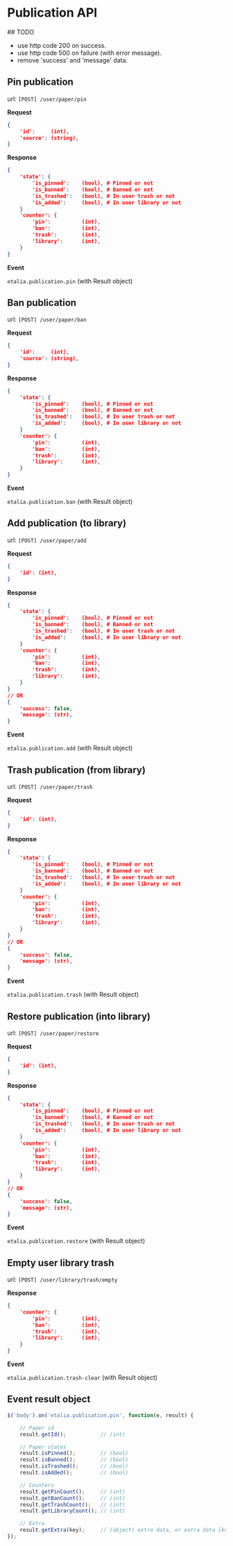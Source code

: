 Publication API
===============

## TODO

* use http code 200 on success.
* use http code 500 on failure (with error message).
* remove 'success' and 'message' data.

## Pin publication

url: ```[POST] /user/paper/pin```

**Request**

```json
{
    'id':     (int),
    'source': (string),
}
```

**Response**

```json
{
    'state': {
        'is_pinned':    (bool), # Pinned or not
        'is_banned':    (bool), # Banned or not
        'is_trashed':   (bool), # In user trash or not
        'is_added':     (bool), # In user library or not
    }
    'counter': {
        'pin':          (int),
        'ban':          (int),
        'trash':        (int),
        'library':      (int),
    }
}
```

**Event**

```etalia.publication.pin``` (with Result object)


## Ban publication

url: ```[POST] /user/paper/ban```

**Request**

```json
{
    'id':     (int),
    'source': (string),
}
```

**Response**

```json
{
    'state': {
        'is_pinned':    (bool), # Pinned or not
        'is_banned':    (bool), # Banned or not
        'is_trashed':   (bool), # In user trash or not
        'is_added':     (bool), # In user library or not
    }
    'counter': {
        'pin':          (int),
        'ban':          (int),
        'trash':        (int),
        'library':      (int),
    }
}
```

**Event**

```etalia.publication.ban``` (with Result object)       


## Add publication (to library)

url: ```[POST] /user/paper/add```

**Request**

```json
{
    'id': (int),
}
```

**Response**

```json
{
    'state': {
        'is_pinned':    (bool), # Pinned or not
        'is_banned':    (bool), # Banned or not
        'is_trashed':   (bool), # In user trash or not
        'is_added':     (bool), # In user library or not
    }
    'counter': {
        'pin':          (int),
        'ban':          (int),
        'trash':        (int),
        'library':      (int),
    }
}
// OR
{
    'success': false,
    'message': (str),
}
```
           
**Event**

```etalia.publication.add``` (with Result object)


## Trash publication (from library)

url: ```[POST] /user/paper/trash```

**Request**

```json
{
    'id': (int),
}
```

**Response**

```json
{
    'state': {
        'is_pinned':    (bool), # Pinned or not
        'is_banned':    (bool), # Banned or not
        'is_trashed':   (bool), # In user trash or not
        'is_added':     (bool), # In user library or not
    }
    'counter': {
        'pin':          (int),
        'ban':          (int),
        'trash':        (int),
        'library':      (int),
    }
}
// OR
{
    'success': false,
    'message': (str),
}
```
               
**Event**

```etalia.publication.trash``` (with Result object)


## Restore publication (into library)

url: ```[POST] /user/paper/restore```

**Request**

```json
{
    'id': (int),
}
```

**Response**

```json
{
    'state': {
        'is_pinned':    (bool), # Pinned or not
        'is_banned':    (bool), # Banned or not
        'is_trashed':   (bool), # In user trash or not
        'is_added':     (bool), # In user library or not
    }
    'counter': {
        'pin':          (int),
        'ban':          (int),
        'trash':        (int),
        'library':      (int),
    }
}
// OR
{
    'success': false,
    'message': (str),
}
```
                      
**Event**

```etalia.publication.restore``` (with Result object)     


## Empty user library trash

url: ```[POST] /user/library/trash/empty```

**Response**

```json
{
    'counter': {
        'pin':          (int),
        'ban':          (int),
        'trash':        (int),
        'library':      (int),
    }
}
```

**Event**

```etalia.publication.trash-clear``` (with Result object)


## Event result object

```javascript
$('body').on('etalia.publication.pin', function(e, result) {

    // Paper id
    result.getId();           // (int)

    // Paper states
    result.isPinned();        // (bool)
    result.isBanned();        // (bool)
    result.isTrashed();       // (bool)
    result.isAdded();         // (bool)

    // Counters
    result.getPinCount();     // (int)
    result.getBanCount();     // (int)
    result.getTrashCount();   // (int)
    result.getLibraryCount(); // (int)

    // Extra
    result.getExtra(key);     // (object) extra data, or extra data [key] entry
});

```
